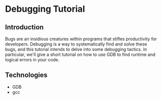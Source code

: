 # Debugging Tutorial

## Introduction
Bugs are an insidious creatures within programs that stifles productivity for
developers. Debugging is a way to systematically find and solve these bugs, and
this tutorial intends to delve into some debugging tactics. In particular, we'll
give a short tutorial on how to use GDB to find runtime and logical errors in
your code.

## Technologies
* GDB
* gcc
